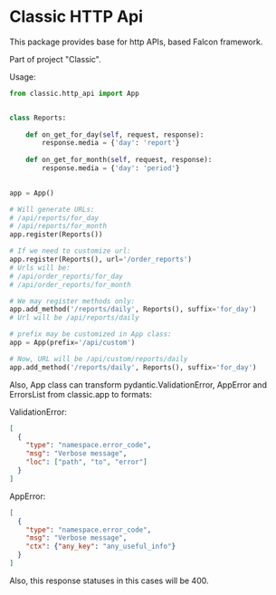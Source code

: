 # Classic HTTP Api

This package provides base for http APIs, based Falcon framework.

Part of project "Classic".

Usage:

```python
from classic.http_api import App


class Reports:
    
    def on_get_for_day(self, request, response):
        response.media = {'day': 'report'}
        
    def on_get_for_month(self, request, response):
        response.media = {'day': 'period'}

        
app = App()

# Will generate URLs:
# /api/reports/for_day
# /api/reports/for_month
app.register(Reports())

# If we need to customize url:
app.register(Reports(), url='/order_reports')
# Urls will be:
# /api/order_reports/for_day
# /api/order_reports/for_month

# We may register methods only:
app.add_method('/reports/daily', Reports(), suffix='for_day')
# Url will be /api/reports/daily

# prefix may be customized in App class:
app = App(prefix='/api/custom')

# Now, URL will be /api/custom/reports/daily
app.add_method('/reports/daily', Reports(), suffix='for_day')

```

Also, App class can transform pydantic.ValidationError, AppError and ErrorsList
from classic.app to formats:

ValidationError:

```json
[
  {
    "type": "namespace.error_code",
    "msg": "Verbose message",
    "loc": ["path", "to", "error"] 
  }
]
```

AppError:

```json
[
  {
    "type": "namespace.error_code",
    "msg": "Verbose message",
    "ctx": {"any_key": "any_useful_info"}
  }
]
```

Also, this response statuses in this cases will be 400.
